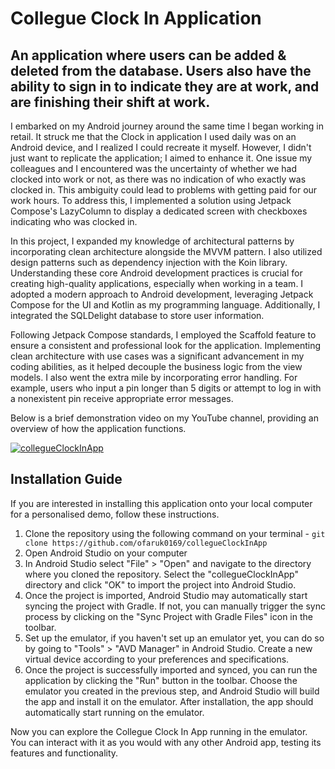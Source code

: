 ﻿# Collegue Clock In Application 
## An application where users can be added & deleted from the database. Users also have the ability to sign in to indicate they are at work, and are finishing their shift at work. 

I embarked on my Android journey around the same time I began working in retail. It struck me that the Clock in application I used daily was on an Android device, and I realized I could recreate it myself. However, I didn't just want to replicate the application; I aimed to enhance it. One issue my colleagues and I encountered was the uncertainty of whether we had clocked into work or not, as there was no indication of who exactly was clocked in. This ambiguity could lead to problems with getting paid for our work hours. To address this, I implemented a solution using Jetpack Compose's LazyColumn to display a dedicated screen with checkboxes indicating who was clocked in.

In this project, I expanded my knowledge of architectural patterns by incorporating clean architecture alongside the MVVM pattern. I also utilized design patterns such as dependency injection with the Koin library. Understanding these core Android development practices is crucial for creating high-quality applications, especially when working in a team. I adopted a modern approach to Android development, leveraging Jetpack Compose for the UI and Kotlin as my programming language. Additionally, I integrated the SQLDelight database to store user information.

Following Jetpack Compose standards, I employed the Scaffold feature to ensure a consistent and professional look for the application. Implementing clean architecture with use cases was a significant advancement in my coding abilities, as it helped decouple the business logic from the view models. I also went the extra mile by incorporating error handling. For example, users who input a pin longer than 5 digits or attempt to log in with a nonexistent pin receive appropriate error messages.

Below is a brief demonstration video on my YouTube channel, providing an overview of how the application functions.

[![collegueClockInApp](https://img.youtube.com/vi/L9_DNSihm3U/0.jpg)](https://www.youtube.com/shorts/L9_DNSihm3U)

## Installation Guide

If you are interested in installing this application onto your local computer for a personalised demo, follow these instructions. 

1. Clone the repository using the following command on your terminal - `git clone https://github.com/ofaruk0169/collegueClockInApp`
2. Open Android Studio on your computer
3. In Android Studio select "File" > "Open" and navigate to the directory where you cloned the repository. Select the "collegueClockInApp" directory and click "OK" to import the project into Android Studio.
4. Once the project is imported, Android Studio may automatically start syncing the project with Gradle. If not, you can manually trigger the sync process by clicking on the "Sync Project with Gradle Files" icon in the toolbar.
5. Set up the emulator, if you haven't set up an emulator yet, you can do so by going to "Tools" > "AVD Manager" in Android Studio. Create a new virtual device according to your preferences and specifications.
6. Once the project is successfully imported and synced, you can run the application by clicking the "Run" button in the toolbar. Choose the emulator you created in the previous step, and Android Studio will build the app and install it on the emulator. After installation, the app should automatically start running on the emulator.

Now you can explore the Collegue Clock In App running in the emulator. You can interact with it as you would with any other Android app, testing its features and functionality.
